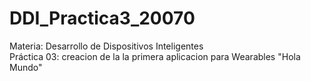 # DDI_Practica3_20070
Materia: Desarrollo de Dispositivos Inteligentes <br>
Práctica 03: creacion de la la primera aplicacion para Wearables "Hola Mundo"
